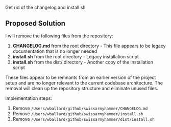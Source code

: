 Get rid of the changelog and install.sh

## Proposed Solution

I will remove the following files from the repository:

1. **CHANGELOG.md** from the root directory - This file appears to be legacy documentation that is no longer needed
2. **install.sh** from the root directory - Legacy installation script
3. **install.sh** from the dist/ directory - Another copy of the installation script

These files appear to be remnants from an earlier version of the project setup and are no longer relevant to the current codebase architecture. The removal will clean up the repository structure and eliminate unused files.

Implementation steps:
1. Remove `/Users/wballard/github/swissarmyhammer/CHANGELOG.md`
2. Remove `/Users/wballard/github/swissarmyhammer/install.sh`  
3. Remove `/Users/wballard/github/swissarmyhammer/dist/install.sh`